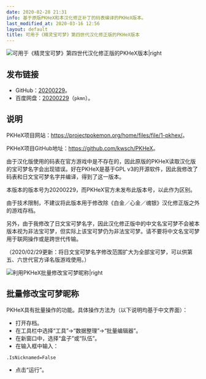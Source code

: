 ```yaml
---
date: 2020-02-28 21:31
info: 基于原版PKHeX和本汉化修正补丁的码表编译的PKHeX版本。
last_modified_at: 2020-03-16 12:56
layout: default
title: 可用于《精灵宝可梦》第四世代汉化修正版的PKHeX版本
---
```

<div class="bilibiliBox" data-aid="96227144" data-cid="164267978" data-page="2"></div>

![可用于《精灵宝可梦》第四世代汉化修正版的PKHeX版本\|right](https://file.moetu.org/images/2020/02/28/a7b4b821e754b775055372bb0380bc0d801bf278aa99f058.png)

## 发布链接
- GitHub：[20200229](https://github.com/Xzonn/PKHeX/tree/20.02.28)。
- 百度网盘：[20200229](https://pan.baidu.com/s/1tLhRCJjMfZJuxZSvD4I1GQ)（`pkmn`）。

## 说明
PKHeX项目网站：<https://projectpokemon.org/home/files/file/1-pkhex/>。

PKHeX项目GitHub地址：<https://github.com/kwsch/PKHeX>。

由于汉化版使用的码表在官方游戏中是不存在的，因此原版的PKHeX读取汉化版的宝可梦名字会出现错误。好在PKHeX是基于GPL v3的开源软件，因此我修改了码表和日文宝可梦名字并编译，得到了这一版本。

本版本的版本号为20200229，而PKHeX官方未发布此版本号，以此作为区别。

由于技术限制，不建议将此版本用于修改除《白金／心金／魂银》汉化修正版之外的游戏存档。

另外，由于我修改了日文宝可梦名字，因此汉化修正版中的中文名宝可梦不会被本版本视为非法宝可梦，但实际上该宝可梦仍为非法宝可梦。请不要将中文名宝可梦用于联网操作或是跨世代传输。

（2020/02/29更新：将日文宝可梦名字修改范围扩大为全部宝可梦，可以供第五、六世代官方译名版游戏使用。）

![利用PKHeX批量修改宝可梦昵称\|right](https://file.moetu.org/images/2020/02/28/62ab991310328dbb044a66eb3693610c855322791bf045d9.png)

## 批量修改宝可梦昵称
PKHeX具有批量操作的功能。具体操作方法为（以下说明均基于中文界面）：

- 打开存档。
- 在工具栏中选择“工具”→“数据整理”→“批量编辑器”。
- 在新窗口中，选择“盒子”或“队伍”。
- 在输入框中输入：

```
.IsNicknamed=False
```

- 点击“运行”。